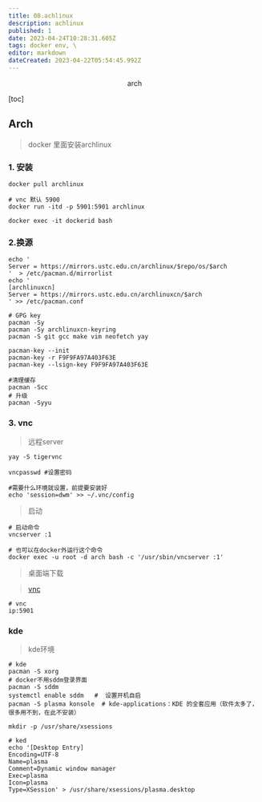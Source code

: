 ```yaml
---
title: 08.achlinux
description: achlinux
published: 1
date: 2023-04-24T10:28:31.605Z
tags: docker env, \
editor: markdown
dateCreated: 2023-04-22T05:54:45.992Z
---
```


<center>arch</center>



[toc]







## Arch

> docker 里面安装archlinux



### 1. 安装

```shell
docker pull archlinux

# vnc 默认 5900
docker run -itd -p 5901:5901 archlinux

docker exec -it dockerid bash
```



### 2.换源

```shell
echo '
Server = https://mirrors.ustc.edu.cn/archlinux/$repo/os/$arch
'  > /etc/pacman.d/mirrorlist
echo '
[archlinuxcn]
Server = https://mirrors.ustc.edu.cn/archlinuxcn/$arch
' >> /etc/pacman.conf
```

```shell
# GPG key
pacman -Sy
pacman -Sy archlinuxcn-keyring
pacman -S git gcc make vim neofetch yay

pacman-key --init
pacman-key -r F9F9FA97A403F63E
pacman-key --lsign-key F9F9FA97A403F63E

#清理缓存
pacman -Scc
# 升级
pacman -Syyu

```



### 3. vnc 

> 远程server

```shell
yay -S tigervnc

vncpasswd #设置密码

#需要什么环境就设置，前提要安装好
echo 'session=dwm' >> ~/.vnc/config
```

>  启动

```shell
# 启动命令
vncserver :1

# 也可以在docker外运行这个命令
docker exec -u root -d arch bash -c '/usr/sbin/vncserver :1'
```

> 桌面端下载

> [vnc](https://www.realvnc.com/en/connect/download/viewer/)

```shell
# vnc  
ip:5901
```



### kde

> kde环境

```shell
# kde 
pacman -S xorg 
# docker不用sddm登录界面
pacman -S sddm 
systemctl enable sddm	#  设置开机自启
pacman -S plasma konsole  # kde-applications：KDE 的全套应用（软件太多了，很多用不到，在此不安装）

mkdir -p /usr/share/xsessions

# ked 
echo '[Desktop Entry]
Encoding=UTF-8
Name=plasma
Comment=Dynamic window manager
Exec=plasma
Icon=plasma
Type=XSession' > /usr/share/xsessions/plasma.desktop
```





































